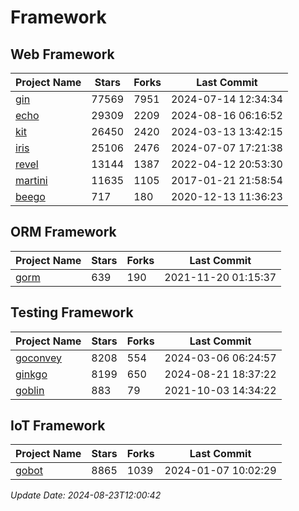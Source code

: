 # Framework

## Web Framework
| Project Name | Stars | Forks | Last Commit |
| ------------ | ----- | ----- | ----------- |
| [gin](https://github.com/gin-gonic/gin) | 77569 | 7951 | 2024-07-14 12:34:34 |
| [echo](https://github.com/labstack/echo) | 29309 | 2209 | 2024-08-16 06:16:52 |
| [kit](https://github.com/go-kit/kit) | 26450 | 2420 | 2024-03-13 13:42:15 |
| [iris](https://github.com/kataras/iris) | 25106 | 2476 | 2024-07-07 17:21:38 |
| [revel](https://github.com/revel/revel) | 13144 | 1387 | 2022-04-12 20:53:30 |
| [martini](https://github.com/go-martini/martini) | 11635 | 1105 | 2017-01-21 21:58:54 |
| [beego](https://github.com/astaxie/beego) | 717 | 180 | 2020-12-13 11:36:23 |

## ORM Framework
| Project Name | Stars | Forks | Last Commit |
| ------------ | ----- | ----- | ----------- |
| [gorm](https://github.com/jinzhu/gorm) | 639 | 190 | 2021-11-20 01:15:37 |

## Testing Framework
| Project Name | Stars | Forks | Last Commit |
| ------------ | ----- | ----- | ----------- |
| [goconvey](https://github.com/smartystreets/goconvey) | 8208 | 554 | 2024-03-06 06:24:57 |
| [ginkgo](https://github.com/onsi/ginkgo) | 8199 | 650 | 2024-08-21 18:37:22 |
| [goblin](https://github.com/franela/goblin) | 883 | 79 | 2021-10-03 14:34:22 |

## IoT Framework
| Project Name | Stars | Forks | Last Commit |
| ------------ | ----- | ----- | ----------- |
| [gobot](https://github.com/hybridgroup/gobot) | 8865 | 1039 | 2024-01-07 10:02:29 |

*Update Date: 2024-08-23T12:00:42*